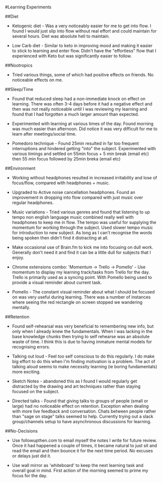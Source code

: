 #Learning Experiments

##Diet
* Ketogenic diet - Was a very noticeably easier for me to get into flow. I found I would just slip into flow without real effort and could maintain for several hours. Diet was absolute hell to maintain.

* Low Carb diet - Similar to keto in improving mood and making it easier to stick to learning and enter flow. Didn't have the "effortless" flow that I experienced with Keto but was significantly easier to follow.

##Nootropics
* Tried various things, some of which had positive effects on friends. No noticeable effects on me.

##Sleep/Time
* Found that reduced sleep had a non-immediate knock on effect on learning. There was often 3-4 days before it had a negative effect and then was not really noticeable until I was reviewing my learning and found that I had forgotten a much larger amount than expected.

* Experimented with learning at various times of the day. Found morning was much easier than afternoon. Did notice it was very difficult for me to learn after meetings/social time.

* Pomedoro technique - Found 25min resulted in far too frequent interruptions and hindered getting "into" the subject. Experimented with various timings and settled on 55min focus + 5 min break (email etc) then 55 min focus followed by 25min breka (email etc)

##Environment
* Working without headphones resulted in increased irritability and lose of focus/flow, compared with headphones + music.

* Upgraded to Active noise cancellation headphones. Found an improvement in dropping into flow compared with just music over regular headphones.

* Music variations - Tried various genres and found that listening to up tempo non english language music combined really well with headphones to keep me in flow. The tempo was useful for supplying the momentum for working through the subject. Used slower tempo music for introduction to new subject. As long as I can't recognise the words being spoken then didn't find it distracting at all.

* Make occasional use of Brain.fm to kick me into focusing on dull work. Generally don't need it and find it can be a little dull for subjects that I enjoy.

* Chrome extensions combo:  'Momentum -> Trello -> Pomello' - Use momentum to display my learning track/tasks from Trello for the day. Trello is primarily used as a syncing point. With Pomello being used to provide a visual reminder about current task.

* Pomello - The constant visual reminder about what I should be focused on was very useful during learning. There was a number of instances where seeing the red rectangle on screen stopped we wandering mentally.

##Retention
* Found self-rehearsal was very beneficial to remembering new info, but only when I already knew the fundamentals. When I was lacking in the base knowledge chunks then trying to self rehearse was an absolute waste of time. I think this is due to having immature mental models for recognising errors.

* Talking out loud - Feel too self conscious to do this regularly. I do make big effort to do this when I'm finding motivation is a problem. The act of talking aloud seems to make necessity learning (ie boring fundamentals) more exciting.

* Sketch Notes - abandoned this as I found I would regularly get distracted by the drawing and art techniques rather than staying focused on the subject.

* Directed talks - Found that giving talks to groups of people (small or large) had no noticeable effect on retention. Exception when dealing with more live feedback and conversation. Chats between people rather than "sage on stage" talks seemed to help. Currently trying out a slack group/channels setup to have asynchronous discussions for learning.

##No-Decisions
* Use followupthen.com to email myself the notes I write for future review. Once it had happened a couple of times, it became natural to just sit and read the email and then bounce it for the next time period. No excuses or delays just did it.

* Use wall mirror as 'whiteboard' to keep the next learning task and overall goal in mind. First action of the morning seemed to prime my focus for the day.